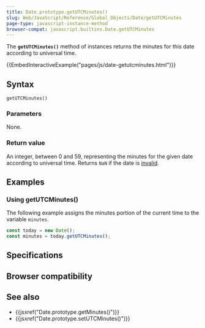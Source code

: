 ```yaml
---
title: Date.prototype.getUTCMinutes()
slug: Web/JavaScript/Reference/Global_Objects/Date/getUTCMinutes
page-type: javascript-instance-method
browser-compat: javascript.builtins.Date.getUTCMinutes
---
```




The **`getUTCMinutes()`** method of  instances returns the minutes for this date according to universal time.

{{EmbedInteractiveExample("pages/js/date-getutcminutes.html")}}

## Syntax

```js-nolint
getUTCMinutes()
```

### Parameters

None.

### Return value

An integer, between 0 and 59, representing the minutes for the given date according to universal time. Returns `NaN` if the date is [invalid](/Web/JavaScript/Reference/Global_Objects/Date#the_epoch_timestamps_and_invalid_date).

## Examples

### Using getUTCMinutes()

The following example assigns the minutes portion of the current time to the variable `minutes`.

```js
const today = new Date();
const minutes = today.getUTCMinutes();
```

## Specifications



## Browser compatibility



## See also

- {{jsxref("Date.prototype.getMinutes()")}}
- {{jsxref("Date.prototype.setUTCMinutes()")}}
